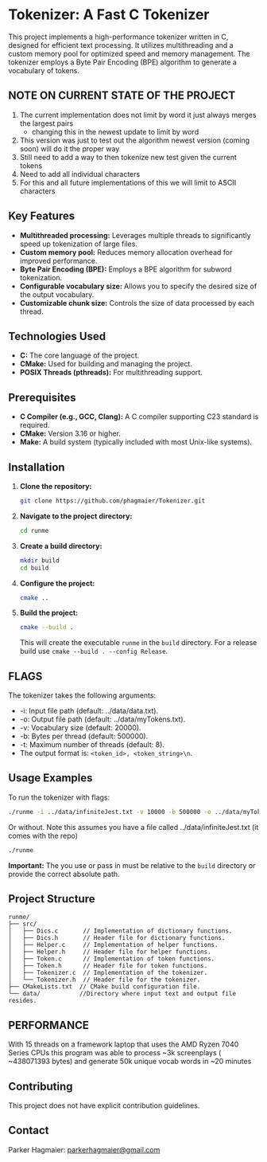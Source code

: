 # Tokenizer: A Fast C Tokenizer

This project implements a high-performance tokenizer written in C, designed for efficient text processing. It utilizes multithreading and a custom memory pool for optimized speed and memory management.  The tokenizer employs a Byte Pair Encoding (BPE) algorithm to generate a vocabulary of tokens.

## NOTE ON CURRENT STATE OF THE PROJECT

1. The current implementation does not limit by word it just always merges the largest pairs
   - changing this in the newest update to limit by word
2. This version was just to test out the algorithm newest version (coming soon) will do it the proper way 
3. Still need to add a way to then tokenize new test given the current tokens 
4. Need to add all individual characters 
5. For this and all future implementations of this we will limit to ASCII characters 

## Key Features

* **Multithreaded processing:**  Leverages multiple threads to significantly speed up tokenization of large files.
* **Custom memory pool:** Reduces memory allocation overhead for improved performance.
* **Byte Pair Encoding (BPE):**  Employs a BPE algorithm for subword tokenization.
* **Configurable vocabulary size:** Allows you to specify the desired size of the output vocabulary.
* **Customizable chunk size:** Controls the size of data processed by each thread.

## Technologies Used

* **C:** The core language of the project.
* **CMake:** Used for building and managing the project.
* **POSIX Threads (pthreads):** For multithreading support.

## Prerequisites

* **C Compiler (e.g., GCC, Clang):**  A C compiler supporting C23 standard is required.
* **CMake:**  Version 3.16 or higher.
* **Make:**  A build system (typically included with most Unix-like systems).

## Installation

1. **Clone the repository:**
   
   ```bash
   git clone https://github.com/phagmaier/Tokenizer.git
   ```

2. **Navigate to the project directory:**
   
   ```bash
   cd runme
   ```

3. **Create a build directory:**
   
   ```bash
   mkdir build
   cd build
   ```

4. **Configure the project:**
   
   ```bash
   cmake ..
   ```

5. **Build the project:**
   
   ```bash
   cmake --build .
   ```
   
   This will create the executable `runme` in the `build` directory.  For a release build use `cmake --build . --config Release`.

## FLAGS

The tokenizer takes the following arguments:  

* -i: Input file path (default: ../data/data.txt).
* -o: Output file path (default: ../data/myTokens.txt).
* -v: Vocabulary size (default: 20000).
* -b: Bytes per thread (default: 500000).  
* -t: Maximum number of threads (default: 8).
* The output format is: `<token_id>, <token_string>\n`.

## Usage Examples

To run the tokenizer with flags:

```bash
./runme -i ../data/infiniteJest.txt -v 10000 -b 500000 -o ../data/myTokens.txt -t 8
```

Or without. Note this assumes you have a file called ../data/infiniteJest.txt (it comes with the repo)

```bash
./runme 
```

**Important:** The you use or pass in must be relative to the `build` directory or provide the correct absolute path.

## Project Structure

```
runme/
├── src/
│   ├── Dics.c       // Implementation of dictionary functions.
│   ├── Dics.h       // Header file for dictionary functions.
│   ├── Helper.c     // Implementation of helper functions.
│   ├── Helper.h     // Header file for helper functions.
│   ├── Token.c      // Implementation of token functions.
│   ├── Token.h      // Header file for token functions.
│   ├── Tokenizer.c  // Implementation of the tokenizer.
│   └── Tokenizer.h  // Header file for the tokenizer.
├── CMakeLists.txt  // CMake build configuration file.
└── data/           //Directory where input text and output file resides.
```

## PERFORMANCE

With 15 threads on a framework laptop that uses the AMD Ryzen 7040 Series CPUs
this program was able to process ~3k screenplays \( ~438071393 bytes\) and generate
50k unique vocab words in ~20 minutes

## Contributing

This project does not have explicit contribution guidelines.

## Contact

Parker Hagmaier: <parkerhagmaier@gmail.com>
